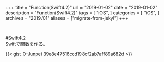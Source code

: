 +++
title = "Function(Swift4.2)"
url = "2019-01-02"
date = "2019-01-02"
description = "Function(Swift4.2)"
tags = [
  "iOS",
]
categories = [
    "iOS",
]
archives = "2019/01"
aliases = ["migrate-from-jekyl"]
+++

<br>

#Swift4.2  
Swiftで関数を作る。

{{< gist O-Junpei 39e8e47516ccd198cf2ab7aff89a682d >}}
